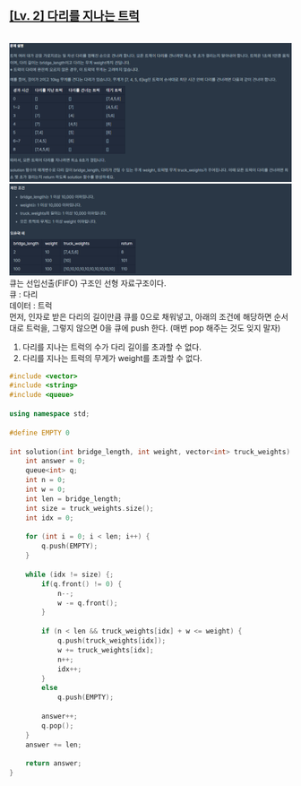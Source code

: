 ## [[Lv. 2] 다리를 지나는 트럭](https://programmers.co.kr/learn/courses/30/lessons/42583)
<br>![](prob.PNG)![](prob2.PNG)
<br>
큐는 선입선출(FIFO) 구조인 선형 자료구조이다.
<br>
큐 : 다리<br>
데이터 : 트럭<br>
먼저, 인자로 받은 다리의 길이만큼 큐를 0으로 채워넣고, 아래의 조건에 해당하면 순서대로 트럭을, 그렇지 않으면 0을 큐에 push 한다. (매번 pop 해주는 것도 잊지 말자)<br>
1. 다리를 지나는 트럭의 수가 다리 길이를 초과할 수 없다.
2. 다리를 지나는 트럭의 무게가 weight를 초과할 수 없다.

```c++
#include <vector>
#include <string>
#include <queue>

using namespace std;

#define EMPTY 0

int solution(int bridge_length, int weight, vector<int> truck_weights) {
    int answer = 0;
    queue<int> q;
    int n = 0;
    int w = 0;
    int len = bridge_length;
    int size = truck_weights.size();
    int idx = 0;

    for (int i = 0; i < len; i++) {
        q.push(EMPTY);
    }

    while (idx != size) {;
        if(q.front() != 0) {
            n--;
            w -= q.front();
        }

        if (n < len && truck_weights[idx] + w <= weight) {
            q.push(truck_weights[idx]);
            w += truck_weights[idx];
            n++;
            idx++;
        }
        else
            q.push(EMPTY);

        answer++;
        q.pop();
    }
    answer += len;

    return answer;
}
```

